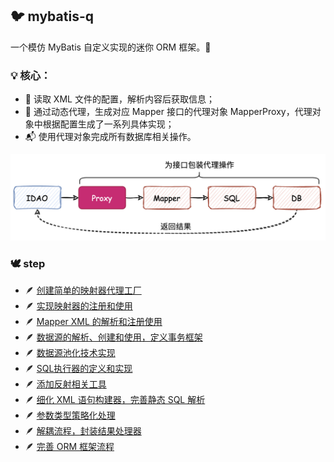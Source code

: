 ## 🐦 mybatis-q

一个模仿 MyBatis 自定义实现的迷你 ORM 框架。🫣

### 💡 核心：

- 📑 读取 XML 文件的配置，解析内容后获取信息；
- 📖 通过动态代理，生成对应 Mapper 接口的代理对象 MapperProxy，代理对象中根据配置生成了一系列具体实现；
- 📬 使用代理对象完成所有数据库相关操作。

![](./imgs/mybatis.png)

### 🕊️ step

- 🪶 [创建简单的映射器代理工厂](https://github.com/EmeryWan/mybatis-q/tree/step/mybatis-q-step-01)
- 🪶 [实现映射器的注册和使用](https://github.com/EmeryWan/mybatis-q/tree/step/mybatis-q-step-02)
- 🪶 [Mapper XML 的解析和注册使用](https://github.com/EmeryWan/mybatis-q/tree/step/mybatis-q-step-03)
- 🪶 [数据源的解析、创建和使用，定义事务框架](https://github.com/EmeryWan/mybatis-q/tree/step/mybatis-q-step-04)
- 🪶 [数据源池化技术实现](https://github.com/EmeryWan/mybatis-q/tree/step/mybatis-q-step-05)
- 🪶 [SQL执行器的定义和实现](https://github.com/EmeryWan/mybatis-q/tree/step/mybatis-q-step-06)
- 🪶 [添加反射相关工具](https://github.com/EmeryWan/mybatis-q/tree/step/mybatis-q-step-07)
- 🪶 [细化 XML 语句构建器，完善静态 SQL 解析](https://github.com/EmeryWan/mybatis-q/tree/step/mybatis-q-step-08)
- 🪶 [参数类型策略化处理](https://github.com/EmeryWan/mybatis-q/tree/step/mybatis-q-step-09)
- 🪶 [解耦流程，封装结果处理器](https://github.com/EmeryWan/mybatis-q/tree/step/mybatis-q-step-10)
- 🪶 [完善 ORM 框架流程](https://github.com/EmeryWan/mybatis-q/tree/step/mybatis-q-step-11)
